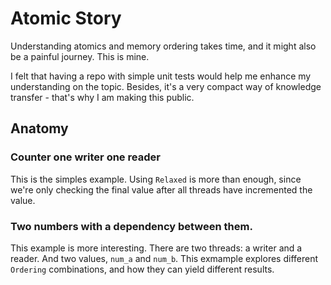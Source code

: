 # Atomic Story

Understanding atomics and memory ordering takes time, and it might also be a painful
journey. This is mine.

I felt that having a repo with simple unit tests would help me enhance my understanding on the topic. 
Besides, it's a very compact way of knowledge transfer - that's why I am making this public.

## Anatomy

### Counter one writer one reader
This is the simples example. Using `Relaxed` is more than enough, since we're only checking the
final value after all threads have incremented the value.

### Two numbers with a dependency between them.
This example is more interesting. There are two threads: a writer and a reader. And two values,
`num_a` and `num_b`. This exmample explores different `Ordering` combinations, and how they
can yield different results.